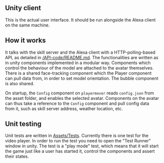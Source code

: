 ## Unity client

This is the actual user interface. It should be run alongside the Alexa client on the same machine.

## How it works

It talks with the skill server and the Alexa client with a HTTP-polling-based API, as detailed in [/API-code/README.md](../API-code/README.md). The functionalities are written as in unity components implemented in a modular way. Components which control the behaviour of the model are attached to the avatar themselves. There is a shared face-tracking component which the Player component can pull data from, in order to set model orientation. The bubble component is also shared.

On startup, the `Config` component on `playermover` reads `config.json` from the asset folder, and enables the selected avatar. Components on the avatar can thus take a reference to the `Config` component and pull config data from it, such as skill server address, weather location, etc.

## Unit testing

Unit tests are written in [Assets/Tests](Assets/Tests). Currently there is one test for the video player. In order to run the test you need to open the "Test Runner" window in unity. The test is a "play mode" test, which means that it will start the game just like a user has started it, control the components and assert their states.
